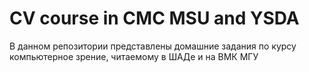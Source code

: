 # CV course in CMC MSU and YSDA
В данном репозитории представлены домашние задания по курсу компьютерное зрение, читаемому в ШАДе и на ВМК МГУ
